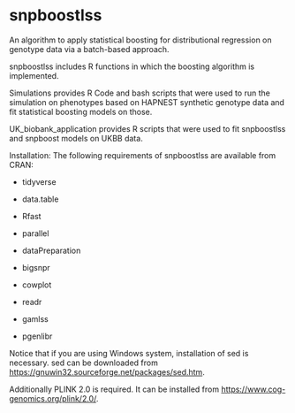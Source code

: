 # snpboostlss

An algorithm to apply statistical boosting for distributional regression
on genotype data via a batch-based approach.

snpboostlss includes R functions in which the boosting algorithm is
implemented.

Simulations provides R Code and bash scripts that were used to run the
simulation on phenotypes based on HAPNEST synthetic genotype data and
fit statistical boosting models on those.

UK_biobank_application provides R scripts that were used to fit
snpboostlss and snpboost models on UKBB data.

Installation: The following requirements of snpboostlss are available
from CRAN:

-   tidyverse

-   data.table

-   Rfast

-   parallel

-   dataPreparation

-   bigsnpr

-   cowplot

-   readr

-   gamlss

-   pgenlibr

Notice that if you are using Windows system, installation of sed is
necessary. sed can be downloaded from
<https://gnuwin32.sourceforge.net/packages/sed.htm>.

Additionally PLINK 2.0 is required. It can be installed from
<https://www.cog-genomics.org/plink/2.0/>.
